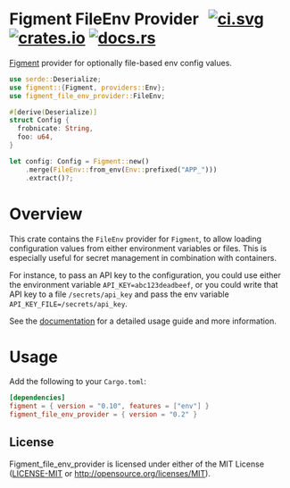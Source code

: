 # Figment FileEnv Provider &thinsp; [![ci.svg]][ci] [![crates.io]][crate] [![docs.rs]][docs]

[crates.io]: https://img.shields.io/crates/v/figment_file_env_provider.svg
[crate]: https://crates.io/crates/figment_file_env_provider
[docs.rs]: https://docs.rs/figment_file_env_provider/badge.svg
[docs]: https://docs.rs/figment_file_env_provider
[ci.svg]: https://github.com/nitnelave/figment_file_env_provider/workflows/CI/badge.svg
[ci]: https://github.com/nitnelave/figment_file_env_provider/actions

[Figment](https://docs.rs/figment/latest/figment/) provider for optionally file-based env config values.

```rust
use serde::Deserialize;
use figment::{Figment, providers::Env};
use figment_file_env_provider::FileEnv;

#[derive(Deserialize)]
struct Config {
  frobnicate: String,
  foo: u64,
}

let config: Config = Figment::new()
    .merge(FileEnv::from_env(Env::prefixed("APP_")))
    .extract()?;
```

# Overview

This crate contains the `FileEnv` provider for `Figment`, to allow loading
configuration values from either environment variables or files. This is especially useful
for secret management in combination with containers.

For instance, to pass an API key to the configuration, you could use either the environment
variable `API_KEY=abc123deadbeef`, or you could write that API key to a file
`/secrets/api_key` and pass the env variable `API_KEY_FILE=/secrets/api_key`.

See the [documentation][docs] for a detailed usage guide and
more information.

# Usage

Add the following to your `Cargo.toml`:

```toml
[dependencies]
figment = { version = "0.10", features = ["env"] }
figment_file_env_provider = { version = "0.2" }
```

## License

Figment_file_env_provider is licensed under either of the MIT License ([LICENSE-MIT](LICENSE-MIT)
or http://opensource.org/licenses/MIT).
